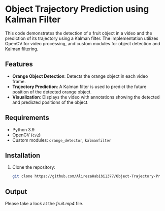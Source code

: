 # Object Trajectory Prediction using Kalman Filter

This code demonstrates the detection of a fruit object in a video and the prediction of its trajectory using a Kalman filter. The implementation utilizes OpenCV for video processing, and custom modules for object detection and Kalman filtering.

## Features
- **Orange Object Detection**: Detects the orange object in each video frame.
- **Trajectory Prediction**: A Kalman filter is used to predict the future position of the detected orange object.
- **Visualization**: Displays the video with annotations showing the detected and predicted positions of the object.

## Requirements

- Python 3.9
- OpenCV (`cv2`)
- Custom modules: `orange_detector`, `kalmanfilter`

## Installation

1. Clone the repository:
   ```bash
   git clone https://github.com/AlirezaHabibi1377/Object-Trajectory-Prediction-using-Kalman-Filter.git
   ```

## Output

Please take a look at the *fruit.mp4* file.
